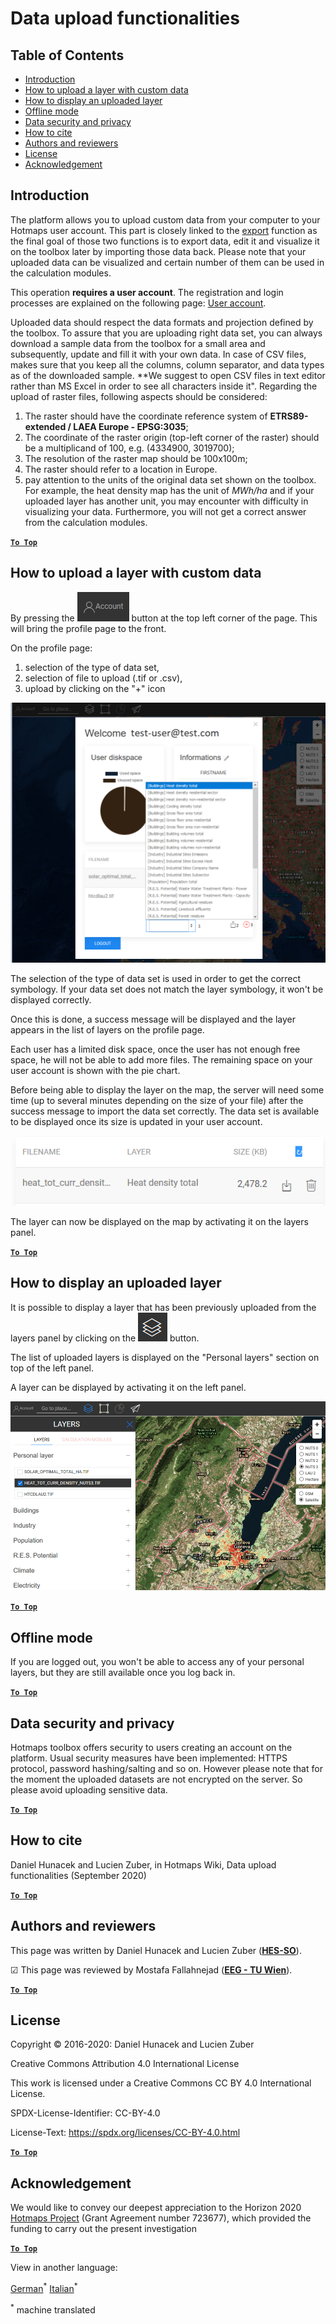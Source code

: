 <h1>Data upload functionalities</h1>

## Table of Contents

- [Introduction](#introduction)
- [How to upload a layer with custom data](#how-to-upload-a-layer-with-custom-data)
- [How to display an uploaded layer](#how-to-display-an-uploaded-layer)
- [Offline mode](#offline-mode)
- [Data security and privacy](#data-security-and-privacy)
- [How to cite](#how-to-cite)
- [Authors and reviewers](#authors-and-reviewers)
- [License](#license)
- [Acknowledgement](#acknowledgement)

## Introduction

The platform allows you to upload custom data from your computer to your Hotmaps user account. This part is closely linked to the [export](Data-export-functionalities) function as the final goal of those two functions is to export data, edit it and visualize it on the toolbox later by importing those data back. Please note that your uploaded data can be visualized and certain number of them can be used in the calculation modules.

This operation **requires a user account**. The registration and login processes are explained on the following page: [User account](Introduction-to-user-interface#Connect).

Uploaded data should respect the data formats and projection defined by the toolbox. To assure that you are uploading right data set, you can always download a sample data from the toolbox for a small area and subsequently, update and fill it with your own data. In case of CSV files, makes sure that you keep all the columns, column separator, and data types as of the downloaded sample. **We suggest to open CSV files in text editor rather than MS Excel in order to see all characters inside it".
Regarding the upload of raster files, following aspects should be considered:

1. The raster should have the coordinate reference system of **ETRS89-extended / LAEA Europe - EPSG:3035**;
1. The coordinate of the raster origin (top-left corner of the raster) should be a multiplicand of 100, e.g. (4334900, 3019700);
1. The resolution of the raster map should be 100x100m;
1. The raster should refer to a location in Europe.
1. pay attention to the units of the original data set shown on the toolbox. For example, the heat density map has the unit of _MWh/ha_ and if your uploaded layer has another unit, you may encounter with difficulty in visualizing your data. Furthermore, you will not get a correct answer from the calculation modules.


[**`To Top`**](#table-of-contents)

## How to upload a layer with custom data

By pressing the ![account button](../images/account-btn.png) button at the top left corner of the page. This will bring the profile page to the front. 

On the profile page:

1. selection of the type of data set,
2. selection of file to upload (.tif or .csv),
3. upload by clicking on the "+" icon

![profile page upload](../images/profile-upload.png)

The selection of the type of data set is used in order to get the correct symbology. If your data set does not match the layer symbology, it won't be displayed correctly.

Once this is done, a success message will be displayed and the layer appears in the list of layers on the profile page.

Each user has a limited disk space, once the user has not enough free space, he will not be able to add more files. The remaining space on your user account is shown with the pie chart.

Before being able to display the layer on the map, the server will need some time (up to several minutes depending on the size of your file) after the success message to import the data set correctly. The data set is available to be displayed once its size is updated in your user account.

![upload_complete](../images/upload_complete.png)

The layer can now be displayed on the map by activating it on the layers panel. 


[**`To Top`**](#table-of-contents)

## How to display an uploaded layer

It is possible to display a layer that has been previously uploaded from the layers panel by clicking on the ![layers button](../images/layers-btn.png) button.

The list of uploaded layers is displayed on the "Personal layers" section on top of the left panel.

A layer can be displayed by activating it on the left panel.

![upload display layer](../images/upload-layers.png)


[**`To Top`**](#table-of-contents)

## Offline mode

If you are logged out, you won't be able to access any of your personal layers, but they are still available once you log back in.


[**`To Top`**](#table-of-contents)

## Data security and privacy

Hotmaps toolbox offers security to users creating an account on the platform. Usual security measures have been implemented: HTTPS protocol, password hashing/salting and so on. However please note that for the moment the uploaded datasets are not encrypted on the server. So please avoid uploading sensitive data.



[**`To Top`**](#table-of-contents)

## How to cite
Daniel Hunacek and Lucien Zuber, in Hotmaps Wiki, Data upload functionalities (September 2020)

[**`To Top`**](#table-of-contents)

## Authors and reviewers

This page was written by Daniel Hunacek and Lucien Zuber (**[HES-SO](https://www.hevs.ch)**).

&#9745; This page was reviewed by Mostafa Fallahnejad (**[EEG - TU Wien](https://eeg.tuwien.ac.at/)**).


[**`To Top`**](#table-of-contents)

## License

Copyright © 2016-2020: Daniel Hunacek and Lucien Zuber

Creative Commons Attribution 4.0 International License

This work is licensed under a Creative Commons CC BY 4.0 International License.

SPDX-License-Identifier: CC-BY-4.0

License-Text: https://spdx.org/licenses/CC-BY-4.0.html

[**`To Top`**](#table-of-contents)

## Acknowledgement

We would like to convey our deepest appreciation to the Horizon 2020 [Hotmaps Project](https://www.hotmaps-project.eu) (Grant Agreement number 723677), which provided the funding to carry out the present investigation


[**`To Top`**](#table-of-contents)








<!--- THIS IS A SUPER UNIQUE IDENTIFIER -->

View in another language:

 [German](../de/Data-upload-functionalities)<sup>\*</sup> [Italian](../it/Data-upload-functionalities)<sup>\*</sup> 

<sup>\*</sup> machine translated
